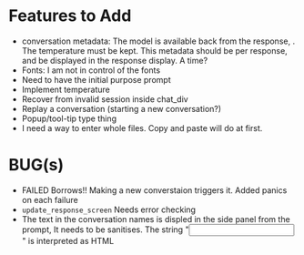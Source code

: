 # Features to Add

* conversation metadata: The model is available back from the response, .  The temperature must be kept.  This metadata should be per response, and be displayed in the response display.  A time?
* Fonts: I am not in control of the fonts
* Need to have the initial purpose prompt
* Implement temperature
* Recover from invalid session inside chat_div
* Replay a conversation (starting a new conversation?)
* Popup/tool-tip type thing
* I need a way to enter whole files.  Copy and paste will do at first.

# BUG(s)

* FAILED Borrows!!  Making a new converstaion triggers it.  Added panics on each failure 
* `update_response_screen` Needs error checking
* The text in the conversation names is displed in the side panel from the prompt,  It needs to be sanitises.  The string "<input>" is interpreted as HTML
